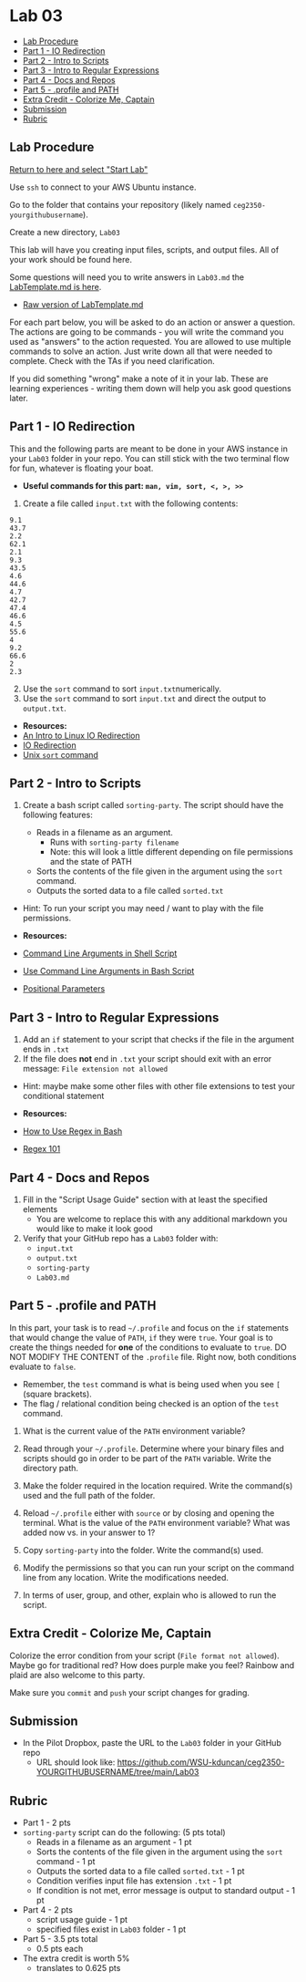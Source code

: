 # Lab 03

- [Lab Procedure](#Lab-Procedure)
- [Part 1 - IO Redirection](#Part-1---IO-Redirection)
- [Part 2 - Intro to Scripts](#Part-2---Intro-to-Scripts)
- [Part 3 - Intro to Regular Expressions](#Part-3---Intro-to-Regular-Expressions)
- [Part 4 - Docs and Repos](#Part-4---Docs-and-Repos)
- [Part 5 - .profile and PATH](#Part-5---.profile-and-PATH)
- [Extra Credit - Colorize Me, Captain](#Extra-Credit---Colorize-Me,-Captain)
- [Submission](#Submission)
- [Rubric](#Rubric)

## Lab Procedure

[Return to here and select "Start Lab"](https://awsacademy.instructure.com/courses/36184/modules/items/3080473)

Use `ssh` to connect to your AWS Ubuntu instance.

Go to the folder that contains your repository (likely named `ceg2350-yourgithubusername`).

Create a new directory, `Lab03`

This lab will have you creating input files, scripts, and output files. All of your work should be found here.

Some questions will need you to write answers in `Lab03.md` the [LabTemplate.md is here](LabTemplate.md).

- [Raw version of LabTemplate.md](https://raw.githubusercontent.com/pattonsgirl/CEG2350/main/Labs/Lab03/LabTemplate.md)

For each part below, you will be asked to do an action or answer a question. The actions are going to be commands - you will write the command you used as "answers" to the action requested. You are allowed to use multiple commands to solve an action. Just write down all that were needed to complete. Check with the TAs if you need clarification.

If you did something "wrong" make a note of it in your lab. These are learning experiences - writing them down will help you ask good questions later.

## Part 1 - IO Redirection

This and the following parts are meant to be done in your AWS instance in your `Lab03` folder in your repo. You can still stick with the two terminal flow for fun, whatever is floating your boat.

- **Useful commands for this part: `man, vim, sort, <, >, >>`**

1. Create a file called `input.txt` with the following contents:

```
9.1
43.7
2.2
62.1
2.1
9.3
43.5
4.6
44.6
4.7
42.7
47.4
46.6
4.5
55.6
4
9.2
66.6
2
2.3
```

2. Use the `sort` command to sort `input.txt`numerically.
3. Use the `sort` command to sort `input.txt` and direct the output to `output.txt`.

- **Resources:**
- [An Intro to Linux IO Redirection](https://www.digitalocean.com/community/tutorials/an-introduction-to-linux-i-o-redirection)
- [IO Redirection](https://tldp.org/LDP/abs/html/io-redirection.html)
- [Unix `sort` command](https://www.computerhope.com/unix/usort.htm)

## Part 2 - Intro to Scripts

1. Create a bash script called `sorting-party`. The script should have the following features:

   - Reads in a filename as an argument.
     - Runs with `sorting-party filename`
     - Note: this will look a little different depending on file permissions and the state of PATH
   - Sorts the contents of the file given in the argument using the `sort` command.
   - Outputs the sorted data to a file called `sorted.txt`

- Hint: To run your script you may need / want to play with the file permissions.

- **Resources:**
- [Command Line Arguments in Shell Script](https://tecadmin.net/tutorial/bash-scripting/bash-command-arguments/)
- [Use Command Line Arguments in Bash Script](https://www.baeldung.com/linux/use-command-line-arguments-in-bash-script)
- [Positional Parameters](http://linuxcommand.org/lc3_wss0120.php)

## Part 3 - Intro to Regular Expressions

1. Add an `if` statement to your script that checks if the file in the argument ends in `.txt`
2. If the file does **not** end in `.txt` your script should exit with an error message: `File extension not allowed`

- Hint: maybe make some other files with other file extensions to test your conditional statement

- **Resources:**
- [How to Use Regex in Bash](https://www.poftut.com/how-to-use-regular-expression-regex-in-bash-linux/)
- [Regex 101](https://regex101.com/)

## Part 4 - Docs and Repos

1. Fill in the "Script Usage Guide" section with at least the specified elements
   - You are welcome to replace this with any additional markdown you would like to make it look good
2. Verify that your GitHub repo has a `Lab03` folder with:
   - `input.txt`
   - `output.txt`
   - `sorting-party`
   - `Lab03.md`

## Part 5 - .profile and PATH

In this part, your task is to read `~/.profile` and focus on the `if` statements that would change the value of `PATH`, `if` they were `true`.  Your goal is to create the things needed for **one** of the conditions to evaluate to `true`.  DO NOT MODIFY THE CONTENT of the `.profile` file.  Right now, both conditions evaluate to `false`.  
  - Remember, the `test` command is what is being used when you see `[` (square brackets).  
  - The flag / relational condition being checked is an option of the `test` command.

1. What is the current value of the `PATH` environment variable?

2. Read through your `~/.profile`. Determine where your binary files and scripts should go in order to be part of the `PATH` variable. Write the directory path.

3. Make the folder required in the location required. Write the command(s) used and the full path of the folder.

4. Reload `~/.profile` either with `source` or by closing and opening the terminal. What is the value of the `PATH` environment variable? What was added now vs. in your answer to 1?

5. Copy `sorting-party` into the folder. Write the command(s) used.

6. Modify the permissions so that you can run your script on the command line from any location. Write the modifications needed.

7. In terms of user, group, and other, explain who is allowed to run the script.

## Extra Credit - Colorize Me, Captain

Colorize the error condition from your script (`File format not allowed`). Maybe go for traditional red? How does purple make you feel? Rainbow and plaid are also welcome to this party.

Make sure you `commit` and `push` your script changes for grading.

## Submission

- In the Pilot Dropbox, paste the URL to the `Lab03` folder in your GitHub repo
  - URL should look like: https://github.com/WSU-kduncan/ceg2350-YOURGITHUBUSERNAME/tree/main/Lab03

## Rubric

- Part 1 - 2 pts
- `sorting-party` script can do the following: (5 pts total)
  - Reads in a filename as an argument - 1 pt
  - Sorts the contents of the file given in the argument using the `sort` command - 1 pt
  - Outputs the sorted data to a file called `sorted.txt` - 1 pt
  - Condition verifies input file has extension `.txt` - 1 pt
  - If condition is not met, error message is output to standard output - 1 pt
- Part 4 - 2 pts
  - script usage guide - 1 pt
  - specified files exist in `Lab03` folder - 1 pt
- Part 5 - 3.5 pts total
  - 0.5 pts each
- The extra credit is worth 5% 
  - translates to 0.625 pts
